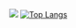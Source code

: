 ![](https://github-readme-stats.vercel.app/api?username=captainredbleach&count_private=true&show_icons=true&include_all_commits=true&cache_seconds=1800&theme=radical)
[![Top Langs](https://github-readme-stats.vercel.app/api/top-langs/?username=captainredbleach&count_private=true&show_icons=true&include_all_commits=true&cache_seconds=1800&theme=radical)](https://github.com/anuraghazra/github-readme-stats)
